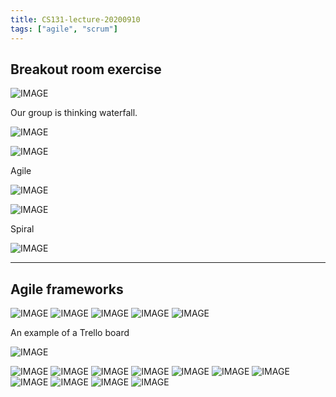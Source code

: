 ```yaml
---
title: CS131-lecture-20200910
tags: ["agile", "scrum"]
---
```


## Breakout room exercise

![IMAGE](/E6F7096D655CCE643FEA913233CD3821.jpg)

Our group is thinking waterfall.

![IMAGE](/A377A9AB23C7F8A0EAF6339EC00CE813.jpg)

![IMAGE](/8B8093085CA3A75348FA302A50691076.jpg)

Agile

![IMAGE](/156188305E7CA73BC090AE17D1C48790.jpg)

![IMAGE](/5770A036748F25F308E4C7EDC2EA8447.jpg)

Spiral

![IMAGE](/609A58E004E4F0AD8D2C3A94B13C4896.jpg)

---

## Agile frameworks

![IMAGE](/89AB4CAB5C8978E811B1907F069B9905.jpg)
![IMAGE](/2774048E150B645D5D4DEBD46F74A7FF.jpg)
![IMAGE](/C53D52CD98788ECE85118DCC393F3CF7.jpg)
![IMAGE](/F0FE49E8925CDA850FDB3A2FE985A4D3.jpg)
![IMAGE](/D104CFEB45D4E6E37EDBF8531DC5E0F3.jpg)

An example of a Trello board

![IMAGE](/A34D41AA364802205AB3DDD43BFFBBB9.jpg)

![IMAGE](/D45D2CA81D2901E48B038CBF0914CD09.jpg)
![IMAGE](/FF67E1DB28C4780D05FB71E682B3B22F.jpg)
![IMAGE](/B072F340B562DCAD43C74487CAEA46EB.jpg)
![IMAGE](/8269BAEE6393DA1FC82DDB8EBB3CD927.jpg)
![IMAGE](/E8194A4CFFFDDF047DA34C2A071E79F3.jpg)
![IMAGE](/E09CC67C9870D56CDFB9863C83FC07CC.jpg)
![IMAGE](/412A30DDE5EC99A3F1E7EBD35D024AB1.jpg)
![IMAGE](/3D5A3BC7E853A182F74AC7FBA59205C0.jpg)
![IMAGE](/029F1FFF8E1844FE874374731B10BA38.jpg)
![IMAGE](/BB2C05FBD4AF3A8BEBB5634D5C9A3701.jpg)
![IMAGE](/4CF295A33040209C6EAE49EB4EB62556.jpg)
